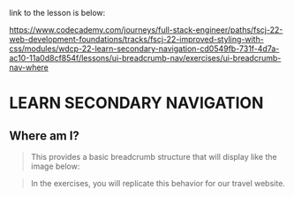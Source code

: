link to the lesson is below:

https://www.codecademy.com/journeys/full-stack-engineer/paths/fscj-22-web-development-foundations/tracks/fscj-22-improved-styling-with-css/modules/wdcp-22-learn-secondary-navigation-cd0549fb-731f-4d7a-ac10-11a0d8cf854f/lessons/ui-breadcrumb-nav/exercises/ui-breadcrumb-nav-where

# LEARN SECONDARY NAVIGATION

## Where am I?

> This provides a basic breadcrumb structure that will display like the image below:

> In the exercises, you will replicate this behavior for our travel website.
